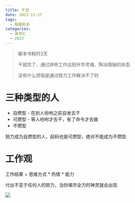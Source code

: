 ```yaml
---
title: 干法
date: 2023-11-27
tags:
  - 稻盛和夫
categories:
  - 读书汇
  - 2023
---
```


> 都本书耗时2天
>
> 干就完了，通过拼命工作达到升华灵魂、陶冶情操的状态
>
> 没有什么烦恼是通过努力工作解决不了的

# 三种类型的人

- 自燃型 - 在别人吩咐之前自发去干
- 可燃型 - 等人吩咐才去干，有了命令才去做
- 不燃型

努力成为自燃型的人，起码也是可燃型，绝对不能成为不燃型

# 工作观

工作结果 = 思维方式 * 热情 * 能力

付出不亚于任何人的努力，当你竭尽全力时神灵就会出现

![](https://jsd.cdn.zzko.cn/gh/hfshaobing/picx-images-hosting@master/20231201/IMG_3415.5m4ep0xv55w0.webp)